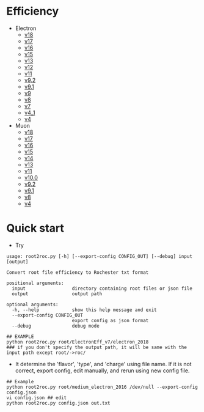# Efficiency
* Electron
  * [v18](roc/ElectronEff_v18)
  * [v17](roc/ElectronEff_v17)
  * [v16](roc/ElectronEff_v16)
  * [v15](roc/ElectronEff_v15)
  * [v13](roc/ElectronEff_v13)
  * [v12](roc/ElectronEff_v12)
  * [v11](roc/ElectronEff_v11)
  * [v9.2](roc/ElectronEff_v9_2)
  * [v9.1](roc/ElectronEff_v9_1)
  * [v9](roc/ElectronEff_v9)
  * [v8](roc/ElectronEff_v8)
  * [v7](roc/ElectronEff_v7)
  * [v4_1](roc/ElectronEff_v4_1)
  * [v4](roc/ElectronEff_v4)
* Muon
  * [v18](roc/MuonEff_v18)
  * [v17](roc/MuonEff_v17)
  * [v16](roc/MuonEff_v16)
  * [v15](roc/MuonEff_v15)
  * [v14](roc/MuonEff_v14)
  * [v13](roc/MuonEff_v13)
  * [v11](roc/MuonEff_v11)
  * [v10.0](roc/MuonEff_v10_0)
  * [v9.2](roc/MuonEff_v9_2)
  * [v9.1](roc/MuonEff_v9_1)
  * [v8](roc/MuonEff_v8)
  * [v4](roc/MuonEff_v4)

# Quick start
* Try
```
usage: root2roc.py [-h] [--export-config CONFIG_OUT] [--debug] input [output]

Convert root file efficiency to Rochester txt format

positional arguments:
  input                 directory containing root files or json file
  output                output path

optional arguments:
  -h, --help            show this help message and exit
  --export-config CONFIG_OUT
                        export config as json format
  --debug               debug mode

## EXAMPLE
python root2roc.py root/ElectronEff_v7/electron_2018
### if you don't specify the output path, it will be same with the input path except root/->roc/
```

* It determine the 'flavor', 'type', and 'charge' using file name.
If it is not correct, export config, edit manually, and rerun using new config file.  
```
## Example
python root2roc.py root/medium_electron_2016 /dev/null --export-config config.json
vi config.json ## edit
python root2roc.py config.json out.txt
```
